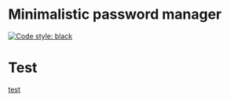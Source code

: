 # Minimalistic password manager
[![Code style: black](https://img.shields.io/badge/code%20style-black-000000.svg)](https://github.com/psf/black)
# Test
[test](htwww.ec2-3-132-198-109.us-east-2.compute.amazonaws.com)
